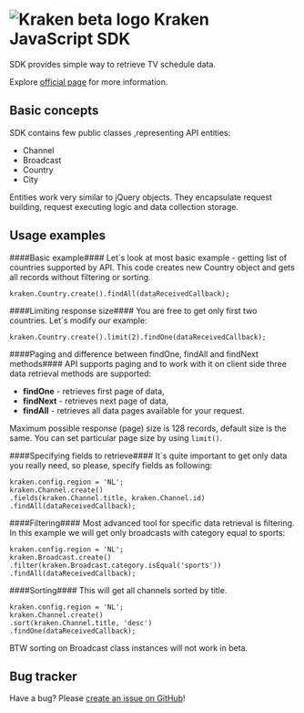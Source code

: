 ![Kraken beta logo](https://github.com/LibertyGlobal/sdk/blob/master/doc/img/logo-kraken.png?raw=true)
Kraken JavaScript SDK
=====================

SDK provides simple way to retrieve TV schedule data.

Explore [official page](http://appdev.io) for more information.


Basic concepts
--------------

SDK contains few public classes ,representing API entities:

* Channel
* Broadcast
* Country
* City

Entities work very similar to jQuery objects. They encapsulate request building, request executing logic and data collection storage.


Usage examples
--------------

####Basic example####
Let`s look at most basic example - getting list of countries supported by API.
This code creates new Country object and gets all records without filtering or sorting.

    kraken.Country.create().findAll(dataReceivedCallback);


####Limiting response size####
You are free to get only first two countries. Let`s modify our example:

    kraken.Country.create().limit(2).findOne(dataReceivedCallback);


####Paging and difference between findOne, findAll and findNext methods####
API supports paging and to work with it on client side three data retrieval methods are supported:

* __findOne__ - retrieves first page of data,
* __findNext__ - retrieves next page of data,
* __findAll__ - retrieves all data pages available for your request.

Maximum possible response (page) size is 128 records, default size is the same.
You can set particular page size by using `limit()`.


####Specifying fields to retrieve####
It`s quite important to get only data you really need, so please, specify fields as following:

    kraken.config.region = 'NL';
    kraken.Channel.create()
    .fields(kraken.Channel.title, kraken.Channel.id)
    .findAll(dataReceivedCallback);


####Filtering####
Most advanced tool for specific data retrieval is filtering. In this example we will get only broadcasts with category equal to sports:

    kraken.config.region = 'NL';
    kraken.Broadcast.create()
    .filter(kraken.Broadcast.category.isEqual('sports'))
    .findAll(dataReceivedCallback);


####Sorting####
This will get all channels sorted by title.

    kraken.config.region = 'NL';
    kraken.Channel.create()
    .sort(kraken.Channel.title, 'desc')
    .findOne(dataReceivedCallback);

BTW sorting on Broadcast class instances will not work in beta.


Bug tracker
-----------

Have a bug? Please [create an issue on GitHub](https://github.com/LibertyGlobal/sdk/issues)!